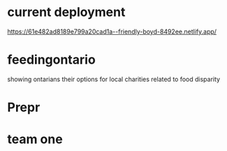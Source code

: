 # current deployment
https://61e482ad8189e799a20cad1a--friendly-boyd-8492ee.netlify.app/
# feedingontario 
showing ontarians their options for local charities related to food disparity 

# Prepr
# team one
